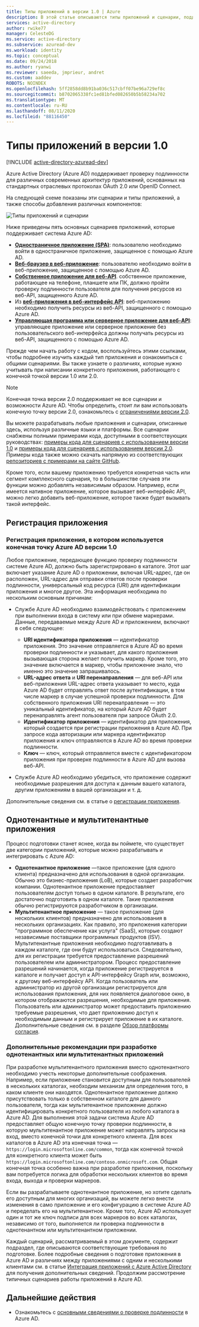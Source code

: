 ```yaml
---
title: Типы приложений в версии 1.0 | Azure
description: В этой статье описываются типы приложений и сценарии, поддерживаемые конечной точкой Azure Active Directory версии 2.0.
services: active-directory
author: rwike77
manager: CelesteDG
ms.service: active-directory
ms.subservice: azuread-dev
ms.workload: identity
ms.topic: conceptual
ms.date: 09/24/2018
ms.author: ryanwi
ms.reviewer: saeeda, jmprieur, andret
ms.custom: aaddev
ROBOTS: NOINDEX
ms.openlocfilehash: 5ff2858dd8b91ba036c517cbff07be96a729ef8c
ms.sourcegitcommit: b8702065338fc1ed81bfed082650b5b58234a702
ms.translationtype: MT
ms.contentlocale: ru-RU
ms.lasthandoff: 08/11/2020
ms.locfileid: "88116450"
---
```

# <a name="application-types-in-v10"></a>Типы приложений в версии 1.0

[!INCLUDE [active-directory-azuread-dev](../../../includes/active-directory-azuread-dev.md)]

Azure Active Directory (Azure AD) поддерживает проверку подлинности для различных современных архитектур приложений, основанных на стандартных отраслевых протоколах OAuth 2.0 или OpenID Connect.

На следующей схеме показаны эти сценарии и типы приложений, а также способы добавления различных компонентов:

![Типы приложений и сценарии](./media/authentication-scenarios/application-types-scenarios.png)

Ниже приведены пять основных сценариев приложений, которые поддерживает система Azure AD:

- **[Одностраничное приложение (SPA)](single-page-application.md)**: пользователю необходимо войти в одностраничное приложение, защищенное с помощью Azure AD.
- **[Веб-браузер в веб-приложение](web-app.md)**: пользователю необходимо войти в веб-приложение, защищенное с помощью Azure AD.
- **[Собственное приложение для веб-API](native-app.md)**. собственное приложение, работающее на телефоне, планшете или ПК, должно пройти проверку подлинности пользователя для получения ресурсов из веб-API, защищенного Azure AD.
- Из **[веб-приложения в веб-интерфейс API](web-api.md)**: веб-приложению необходимо получить ресурсы из веб-API, защищенного с помощью Azure AD.
- **[Управляющая программа или серверное приложение для веб-API](service-to-service.md)**: управляющее приложение или серверное приложение без пользовательского веб-интерфейса должны получать ресурсы из веб-API, защищенного с помощью Azure AD.

Прежде чем начать работу с кодом, воспользуйтесь этими ссылками, чтобы подробнее изучить каждый тип приложения и ознакомиться с общими сценариями. Вы также узнаете о различиях, которые нужно учитывать при написании конкретного приложения, работающего с конечной точкой версии 1.0 или 2.0.

> [!NOTE]
> Конечная точка версии 2.0 поддерживает не все сценарии и возможности Azure AD. Чтобы определить, стоит ли вам использовать конечную точку версии 2.0, ознакомьтесь с [ограничениями версии 2.0](./azure-ad-endpoint-comparison.md?bc=%2fazure%2factive-directory%2fazuread-dev%2fbreadcrumb%2ftoc.json&toc=%2fazure%2factive-directory%2fazuread-dev%2ftoc.json).

Вы можете разрабатывать любые приложения и сценарии, описанные здесь, используя различные языки и платформы. Все сценарии снабжены полными примерами кода, доступными в соответствующих руководствах: [примеры кода для сценариев с использованием версии 1.0](sample-v1-code.md) и [примеры кода для сценариев с использованием версии 2.0](../develop/sample-v2-code.md?toc=/azure/active-directory/azuread-dev/toc.json&bc=/azure/active-directory/azuread-dev/breadcrumb/toc.json). Примеры кода также можно скачать напрямую из соответствующих [репозиториев с примерами на сайте GitHub](https://github.com/Azure-Samples?q=active-directory).

Кроме того, если вашему приложению требуется конкретная часть или сегмент комплексного сценария, то в большинстве случаев эти функции можно добавлять независимым образом. Например, если имеется нативное приложение, которое вызывает веб-интерфейс API, можно легко добавить веб-приложение, которое также будет вызывать такой интерфейс.

## <a name="app-registration"></a>Регистрация приложения

### <a name="registering-an-app-that-uses-the-azure-ad-v10-endpoint"></a>Регистрация приложения, в котором используется конечная точку Azure AD версии 1.0

Любое приложение, передающее функцию проверку подлинности системе Azure AD, должно быть зарегистрировано в каталоге. Этот шаг включает указание Azure AD о приложении, включая URL-адрес, где он расположен, URL-адрес для отправки ответов после проверки подлинности, универсальный код ресурса (URI) для идентификации приложения и многое другое. Эта информация необходима по нескольким основным причинам:

* Службе Azure AD необходимо взаимодействовать с приложением при выполнении входа в систему или при обмене маркерами. Данные, передаваемые между Azure AD и приложением, включают в себя следующее:
  
  * **URI идентификатора приложения** — идентификатор приложения. Это значение отправляется в Azure AD во время проверки подлинности и указывает, для какого приложения вызывающая сторона желает получить маркер. Кроме того, это значение включается в маркер, чтобы приложение знало, что именно это значение запрашивалось.
  * **URL-адрес ответа** и **URI перенаправления** — для веб-API или веб-приложения URL-адрес ответа указывает то место, куда Azure AD будет отправлять ответ после аутентификации, в том числе маркер в случае успешной проверки подлинности. Для собственного приложения URI перенаправление — это уникальный идентификатор, на который Azure AD будет перенаправлять агент пользователя при запросе OAuth 2.0.
  * **Идентификатор приложения** — идентификатор для приложения, который создается при регистрации приложения в Azure AD. При запросе кода авторизации или маркера идентификатор приложения и ключ отправляются в Azure AD во время проверки подлинности.
  * **Ключ** — ключ, который отправляется вместе с идентификатором приложения при проверке подлинности в Azure AD для вызова веб-API.
* Службе Azure AD необходимо убедиться, что приложение содержит необходимые разрешения для доступа к данным вашего каталога, другим приложениям в вашей организации и т. д.

Дополнительные сведения см. в статье о [регистрации приложения](../develop/quickstart-register-app.md?toc=/azure/active-directory/azuread-dev/toc.json&bc=/azure/active-directory/azuread-dev/breadcrumb/toc.json).

## <a name="single-tenant-and-multi-tenant-apps"></a>Однотенантные и мультитенантные приложения

Процесс подготовки станет яснее, когда вы поймете, что существует две категории приложений, которые можно разрабатывать и интегрировать с Azure AD:

* **Однотенантное приложение** —такое приложение (для одного клиента) предназначено для использования в одной организации. Обычно это бизнес-приложения (LoB), которые создает разработчик компании. Однотенантное приложение предоставляет пользователям доступ только в одном каталоге. В результате, его достаточно подготовить в одном каталоге. Такие приложения обычно регистрируются разработчиком в организации.
* **Мультитенантное приложение** — такое приложение (для нескольких клиентов) предназначено для использования в нескольких организациях. Как правило, это приложения категории "программное обеспечение как услуга" (SaaS), которые создают независимые поставщики программных продуктов (ISV). Мультитенантные приложения необходимо подготавливать в каждом каталоге, где они будут использоваться. Следовательно, для их регистрации требуется предоставление разрешений пользователем или администратором. Процесс предоставление разрешений начинается, когда приложение регистрируется в каталоге и получает доступ к API-интерфейсу Graph или, возможно, к другому веб-интерфейсу API. Когда пользователь или администратор из другой организации регистрируется для использования приложения, для них появляется диалоговое окно, в котором отображаются разрешения, необходимые для приложения. Пользователь или администратор может предоставить приложению требуемые разрешения, что дает приложению доступ к необходимым данным и регистрирует приложение в их каталоге. Дополнительные сведения см. в разделе [Обзор платформы согласия](../develop/consent-framework.md?toc=/azure/active-directory/azuread-dev/toc.json&bc=/azure/active-directory/azuread-dev/breadcrumb/toc.json).

### <a name="additional-considerations-when-developing-single-tenant-or-multi-tenant-apps"></a>Дополнительные рекомендации при разработке однотенантных или мультитенантных приложений

При разработке мультитенантного приложения вместо однотенантного необходимо учесть некоторые дополнительные соображения. Например, если приложение становится доступным для пользователей в нескольких каталогах, необходим механизм для определения того, в каком клиенте они находятся. Однотенантное приложение должно присутствовать только в собственном каталоге для данного пользователя, тогда как мультитенантное приложение должно идентифицировать конкретного пользователя из любого каталога в Azure AD. Для выполнения этой задачи система Azure AD предоставляет общую конечную точку проверки подлинности, в которую мультитенантное приложение может направлять запросы на вход, вместо конечной точки для конкретного клиента. Для всех каталогов в Azure AD эта конечная точка — `https://login.microsoftonline.com/common`, тогда как конечной точкой для конкретного клиента может быть `https://login.microsoftonline.com/contoso.onmicrosoft.com`. Общая конечная точка особенно важна при разработке приложения, поскольку вам потребуется логика для обработки нескольких клиентов во время входа, выхода и проверки маркеров.

Если вы разрабатываете однотенантное приложение, но хотите сделать его доступным для многих организаций, вы можете легко внести изменения в само приложение и его конфигурацию в системе Azure AD и переделать его на мультитенантное. Кроме того, Azure AD использует один и тот же ключ подписи для всех маркеров во всех каталогах, независимо от того, выполняется ли проверка подлинности в однотенантном или мультитенантном приложении.

Каждый сценарий, рассматриваемый в этом документе, содержит подраздел, где описываются соответствующие требования по подготовке. Более подробные сведения о подготовке приложения в Azure AD и различиях между приложениями с одним и несколькими клиентами см. в статье [Интеграция приложений с Azure Active Directory](../develop/single-and-multi-tenant-apps.md?toc=/azure/active-directory/azuread-dev/toc.json&bc=/azure/active-directory/azuread-dev/breadcrumb/toc.json) для получения дополнительных сведений. Продолжим рассмотрение типичных сценариев работы приложений в Azure AD.

## <a name="next-steps"></a>Дальнейшие действия

- Ознакомьтесь с [основными сведениями о проверке подлинности](v1-authentication-scenarios.md) в Azure AD.